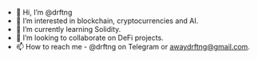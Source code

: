 - 👋 Hi, I’m @drftng
- 👀 I’m interested in blockchain, cryptocurrencies and AI.
- 🌱 I’m currently learning Solidity.
- 💞️ I’m looking to collaborate on DeFi projects.
- 📫 How to reach me - @drftng on Telegram or awaydrftng@gmail.com.

<!---
drftng/drftng is a ✨ special ✨ repository because its `README.md` (this file) appears on your GitHub profile.
You can click the Preview link to take a look at your changes.
--->
